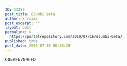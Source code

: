 ```yaml
---
ID: 13259
post_title: Elumbi Beta
author: x riias
post_excerpt: ""
layout: post
permalink: >
  https://portalrepository.com/2019/07/16/elumbi-beta/
published: true
post_date: 2019-07-16 00:46:28
---
```

<pre>60EAFE704FFD</pre>